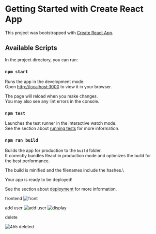 # Getting Started with Create React App

This project was bootstrapped with [Create React App](https://github.com/facebook/create-react-app).

## Available Scripts

In the project directory, you can run:

### `npm start`

Runs the app in the development mode.\
Open [http://localhost:3000](http://localhost:3000) to view it in your browser.

The page will reload when you make changes.\
You may also see any lint errors in the console.

### `npm test`

Launches the test runner in the interactive watch mode.\
See the section about [running tests](https://facebook.github.io/create-react-app/docs/running-tests) for more information.

### `npm run build`

Builds the app for production to the `build` folder.\
It correctly bundles React in production mode and optimizes the build for the best performance.

The build is minified and the filenames include the hashes.\

Your app is ready to be deployed!

See the section about [deployment](https://facebook.github.io/create-react-app/docs/deployment) for more information.





frontend
![front](https://github.com/AMANKUMAR22MCA/task4/assets/126316303/65aa6e74-1cec-4455-9df7-336a9661e730)



add user
![add user](https://github.com/AMANKUMAR22MCA/task4/assets/126316303/3e65ead4-e455-4b7a-becb-607108019126)
![display](https://github.com/AMANKUMAR22MCA/task4/assets/126316303/b1ed1041-a1ce-4733-b1b7-ca1c17e87049)

delete

![455 deleted](https://github.com/AMANKUMAR22MCA/task4/assets/126316303/18e2e207-7432-4223-b029-e219fa0d5af7)

